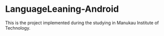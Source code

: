 # LanguageLeaning-Android
This is the project implemented during the studying in Manukau Institute of Technology.
